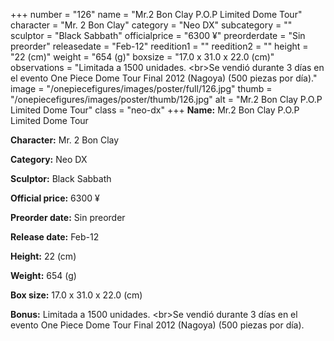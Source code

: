 +++
number = "126"
name = "Mr.2 Bon Clay P.O.P Limited Dome Tour"
character = "Mr. 2 Bon Clay"
category = "Neo DX"
subcategory = ""
sculptor = "Black Sabbath"
officialprice = "6300 ¥"
preorderdate = "Sin preorder"
releasedate = "Feb-12"
reedition1 = ""
reedition2 = ""
height = "22 (cm)"
weight = "654 (g)"
boxsize = "17.0 x 31.0 x 22.0 (cm)"
observations = "Limitada a 1500 unidades. &lt;br&gt;Se vendió durante 3 días en el evento One Piece Dome Tour Final 2012 (Nagoya) (500 piezas por día)."
image = "/onepiecefigures/images/poster/full/126.jpg"
thumb = "/onepiecefigures/images/poster/thumb/126.jpg"
alt = "Mr.2 Bon Clay P.O.P Limited Dome Tour"
class = "neo-dx"
+++
**Name:** Mr.2 Bon Clay P.O.P Limited Dome Tour

**Character:** Mr. 2 Bon Clay

**Category:** Neo DX 

**Sculptor:** Black Sabbath

**Official price:** 6300 ¥

**Preorder date:** Sin preorder

**Release date:** Feb-12

**Height:** 22 (cm)

**Weight:** 654 (g)

**Box size:** 17.0 x 31.0 x 22.0 (cm)

**Bonus:** Limitada a 1500 unidades. &lt;br&gt;Se vendió durante 3 días en el evento One Piece Dome Tour Final 2012 (Nagoya) (500 piezas por día).